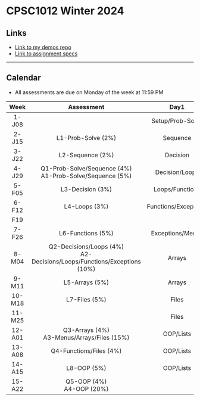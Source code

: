 # CPSC1012 Winter 2024

## Links

- [Link to my demos repo](https://github.com/RobbinLawASPdotnet/dotnet8-demos)
- [Link to assignment specs](https://github.com/CPSC-1012/Winter-2024-Assignments)

---

## Calendar

- All assessments are due on Monday of the week at 11:59 PM

|Week|Assessment|Day1|Day2|Day3|
|:-:|:-:|:-:|:-:|:-:|
|1-J08||Setup/Prob-Solve|Setup/Prob-Solve|Setup/Prob-Solve|
|2-J15|L1-Prob-Solve (2%)|Sequence|Sequence|Sequence|
|3-J22|L2-Sequence (2%)|Decision|Decision|Decision|
|4-J29|Q1-Prob-Solve/Sequence (4%)<br>A1-Prob-Solve/Sequence (5%)|Decision/Loops|Decision/Loops|Decision/Loops|
|5-F05|L3-Decision (3%)|Loops/Functions|Loops/Functions|Loops/Functions|
|6-F12|L4-Loops (3%)|Functions/Exceptions|Functions/Exceptions|Functions/Exceptions|
|F19|||||
|7-F26|L6-Functions (5%)|Exceptions/Menus|Exceptions/Menus|Exceptions/Menus|
|8-M04|Q2-Decisions/Loops (4%)<br>A2-Decisions/Loops/Functions/Exceptions (10%)|Arrays|Arrays|Arrays|
|9-M11|L5-Arrays (5%)|Arrays|Arrays|Arrays|
|10-M18|L7-Files (5%)|Files|Files|Files|
|11-M25||Files|Files|Files|
|12-A01|Q3-Arrays (4%)<br>A3-Menus/Arrays/Files (15%)|OOP/Lists|OOP/Lists|OOP/Lists|
|13-A08|Q4-Functions/Files (4%)|OOP/Lists|OOP/Lists|OOP/Lists|
|14-A15|L8-OOP (5%)|OOP/Lists|OOP/Lists|OOP/Lists|
|15-A22|Q5-OOP (4%)<br>A4-OOP (20%)|
